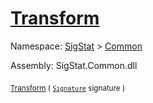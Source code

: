 # [Transform](./SimpleRenderingTransformation-100663459.md)

Namespace: [SigStat]() > [Common](./../README.md)

Assembly: SigStat.Common.dll

<sub>[Transform](./SimpleRenderingTransformation-100663459.md) ( [`Signature`](./../Signature.md) signature )</sub>&nbsp; &nbsp; &nbsp; &nbsp; &nbsp; &nbsp; &nbsp; &nbsp; &nbsp;<sub></sub>
